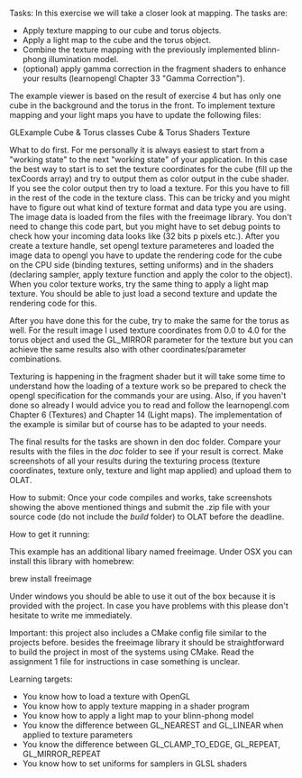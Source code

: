 Tasks:
In this exercise we will take a closer look at mapping. The tasks are:

- Apply texture mapping to our cube and torus objects.
- Apply a light map to the cube and the torus object.
- Combine the texture mapping with the previously implemented blinn-phong illumination model.
- (optional) apply gamma correction in the fragment shaders to enhance your results (learnopengl Chapter 33 "Gamma Correction").

The example viewer is based on the result of exercise 4 but has only one cube in the background and the torus in the front. To implement texture mapping and your light maps you have to update the following files:

GLExample
Cube & Torus classes
Cube & Torus Shaders
Texture

What to do first. For me personally it is always easiest to start from a "working state" to the next "working state" of your application. In this case the best way to start is to set the texture coordinates for the cube (fill up the texCoords array) and try to output them as color output in the cube shader. If you see the color output then try to load a texture. For this you have to fill in the rest of the code in the texture class. This can be tricky and you might have to figure out what kind of texture format and data type you are using. The image data is loaded from the files with the freeimage library. You don't need to change this code part, but you might have to set debug points to check how your incoming data looks like (32 bits p pixels etc.). After you create a texture handle, set opengl texture parameteres and loaded the image data to opengl you have to update the rendering code for the cube on the CPU side (binding textures, setting uniforms) and in the shaders (declaring sampler, apply texture function and apply the color to the object). When you color texture works, try the same thing to apply a light map texture. You should be able to just load a second texture and update the rendering code for this.

After you have done this for the cube, try to make the same for the torus as well. For the result image I used texture coordinates from 0.0 to 4.0 for the torus object and used the GL_MIRROR parameter for the texture but you can achieve the same results also with other coordinates/parameter combinations.

Texturing is happening in the fragment shader but it will take some time to understand how the loading of a texture work so be prepared to check the opengl specification for the commands your are using. Also, if you haven't done so already I would advice you to read and follow the learnopengl.com Chapter 6 (Textures) and Chapter 14 (Light maps). The implementation of the example is similar but of course has to be adapted to your needs.

The final results for the tasks are shown in den doc folder. Compare your results with the files in the _doc_ folder to see if your result is correct. Make screenshots of all your results during the texturing process (texture coordinates, texture only, texture and light map applied) and upload them to OLAT.

How to submit:
Once your code compiles and works, take screenshots showing the above mentioned things and submit the .zip file with your source code (do not include the _build_ folder) to OLAT before the deadline.

How to get it running:

This example has an additional libary named freeimage. Under OSX you can install this library with homebrew:

brew install freeimage

Under windows you should be able to use it out of the box because it is provided with the project. In case you have problems with this please don't hesitate to write me immediately.

Important: this project also includes a CMake config file similar to the projects before. besides the freeimage library it should be straightforward to build the project in most of the systems using CMake. Read the assignment 1 file for instructions in case something is unclear.

Learning targets:

- You know how to load a texture with OpenGL
- You know how to apply texture mapping in a shader program
- You know how to apply a light map to your blinn-phong model
- You know the difference between GL_NEAREST and GL_LINEAR when applied to texture parameters
- You know the difference between GL_CLAMP_TO_EDGE, GL_REPEAT, GL_MIRROR_REPEAT
- You know how to set uniforms for samplers in GLSL shaders
